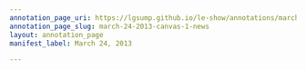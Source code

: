 ```yaml
---
annotation_page_uri: https://lgsump.github.io/le-show/annotations/march-24-2013-canvas-1-news.json
annotation_page_slug: march-24-2013-canvas-1-news
layout: annotation_page
manifest_label: March 24, 2013

---
```

